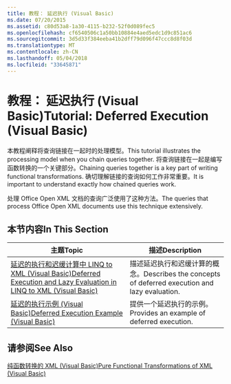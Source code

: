 ```yaml
---
title: 教程： 延迟执行 (Visual Basic)
ms.date: 07/20/2015
ms.assetid: c80d53a8-1a30-4115-b232-52f0d089fec5
ms.openlocfilehash: cf6540506c1a50bb10884e4aed5edc1d9c851ac6
ms.sourcegitcommit: 3d5d33f384eeba41b2dff79d096f47ccc8d8f03d
ms.translationtype: MT
ms.contentlocale: zh-CN
ms.lasthandoff: 05/04/2018
ms.locfileid: "33645871"
---
```

# <a name="tutorial-deferred-execution-visual-basic"></a><span data-ttu-id="acb00-102">教程： 延迟执行 (Visual Basic)</span><span class="sxs-lookup"><span data-stu-id="acb00-102">Tutorial: Deferred Execution (Visual Basic)</span></span>
<span data-ttu-id="acb00-103">本教程阐释将查询链接在一起时的处理模型。</span><span class="sxs-lookup"><span data-stu-id="acb00-103">This tutorial illustrates the processing model when you chain queries together.</span></span> <span data-ttu-id="acb00-104">将查询链接在一起是编写函数转换的一个关键部分。</span><span class="sxs-lookup"><span data-stu-id="acb00-104">Chaining queries together is a key part of writing functional transformations.</span></span> <span data-ttu-id="acb00-105">确切理解链接的查询如何工作非常重要。</span><span class="sxs-lookup"><span data-stu-id="acb00-105">It is important to understand exactly how chained queries work.</span></span>  
  
 <span data-ttu-id="acb00-106">处理 Office Open XML 文档的查询广泛使用了这种方法。</span><span class="sxs-lookup"><span data-stu-id="acb00-106">The queries that process Office Open XML documents use this technique extensively.</span></span>  
  
## <a name="in-this-section"></a><span data-ttu-id="acb00-107">本节内容</span><span class="sxs-lookup"><span data-stu-id="acb00-107">In This Section</span></span>  
  
|<span data-ttu-id="acb00-108">主题</span><span class="sxs-lookup"><span data-stu-id="acb00-108">Topic</span></span>|<span data-ttu-id="acb00-109">描述</span><span class="sxs-lookup"><span data-stu-id="acb00-109">Description</span></span>|  
|-----------|-----------------|  
|[<span data-ttu-id="acb00-110">延迟的执行和迟缓计算中 LINQ to XML (Visual Basic)</span><span class="sxs-lookup"><span data-stu-id="acb00-110">Deferred Execution and Lazy Evaluation in LINQ to XML (Visual Basic)</span></span>](../../../../visual-basic/programming-guide/concepts/linq/deferred-execution-and-lazy-evaluation-in-linq-to-xml.md)|<span data-ttu-id="acb00-111">描述延迟执行和迟缓计算的概念。</span><span class="sxs-lookup"><span data-stu-id="acb00-111">Describes the concepts of deferred execution and lazy evaluation.</span></span>|  
|[<span data-ttu-id="acb00-112">延迟的执行示例 (Visual Basic)</span><span class="sxs-lookup"><span data-stu-id="acb00-112">Deferred Execution Example (Visual Basic)</span></span>](../../../../visual-basic/programming-guide/concepts/linq/deferred-execution-example.md)|<span data-ttu-id="acb00-113">提供一个延迟执行的示例。</span><span class="sxs-lookup"><span data-stu-id="acb00-113">Provides an example of deferred execution.</span></span>|  
  
## <a name="see-also"></a><span data-ttu-id="acb00-114">请参阅</span><span class="sxs-lookup"><span data-stu-id="acb00-114">See Also</span></span>  
 [<span data-ttu-id="acb00-115">纯函数转换的 XML (Visual Basic)</span><span class="sxs-lookup"><span data-stu-id="acb00-115">Pure Functional Transformations of XML (Visual Basic)</span></span>](../../../../visual-basic/programming-guide/concepts/linq/pure-functional-transformations-of-xml.md)
